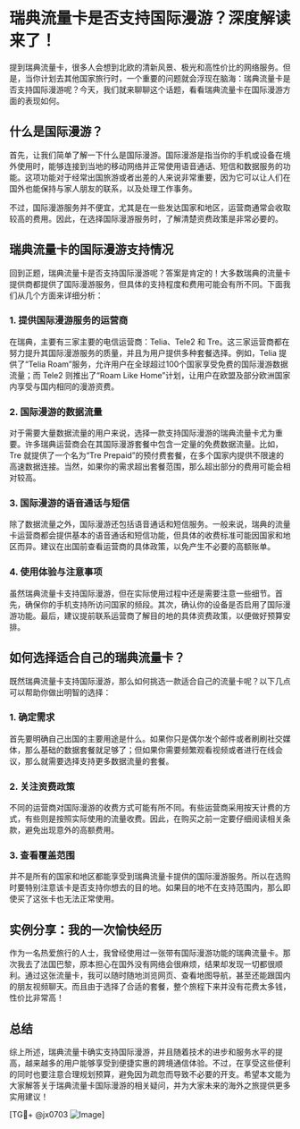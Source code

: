 # 瑞典流量卡是否支持国际漫游？深度解读来了！

提到瑞典流量卡，很多人会想到北欧的清新风景、极光和高性价比的网络服务。但是，当你计划去其他国家旅行时，一个重要的问题就会浮现在脑海：瑞典流量卡是否支持国际漫游呢？今天，我们就来聊聊这个话题，看看瑞典流量卡在国际漫游方面的表现如何。

## 什么是国际漫游？

首先，让我们简单了解一下什么是国际漫游。国际漫游是指当你的手机或设备在境外使用时，能够连接到当地的移动网络并正常使用语音通话、短信和数据服务的功能。这项功能对于经常出国旅游或者出差的人来说非常重要，因为它可以让人们在国外也能保持与家人朋友的联系，以及处理工作事务。

不过，国际漫游服务并不便宜，尤其是在一些发达国家和地区，运营商通常会收取较高的费用。因此，在选择国际漫游服务时，了解清楚资费政策是非常必要的。

## 瑞典流量卡的国际漫游支持情况

回到正题，瑞典流量卡是否支持国际漫游呢？答案是肯定的！大多数瑞典的流量卡提供商都提供了国际漫游服务，但具体的支持程度和费用可能会有所不同。下面我们从几个方面来详细分析：

### 1. 提供国际漫游服务的运营商

在瑞典，主要有三家主要的电信运营商：Telia、Tele2 和 Tre。这三家运营商都在努力提升其国际漫游服务的质量，并且为用户提供多种套餐选择。例如，Telia 提供了“Telia Roam”服务，允许用户在全球超过100个国家享受免费的国际漫游数据流量；而 Tele2 则推出了“Roam Like Home”计划，让用户在欧盟及部分欧洲国家内享受与国内相同的漫游资费。

### 2. 国际漫游的数据流量

对于需要大量数据流量的用户来说，选择一款支持国际漫游的瑞典流量卡尤为重要。许多瑞典运营商会在其国际漫游套餐中包含一定量的免费数据流量。比如，Tre 就提供了一个名为“Tre Prepaid”的预付费套餐，在多个国家内提供不限速的高速数据连接。当然，如果你的需求超出套餐范围，那么超出部分的费用可能会相对较高。

### 3. 国际漫游的语音通话与短信

除了数据流量之外，国际漫游还包括语音通话和短信服务。一般来说，瑞典的流量卡运营商都会提供基本的语音通话和短信功能，但具体的收费标准可能因国家和地区而异。建议在出国前查看运营商的具体政策，以免产生不必要的高额账单。

### 4. 使用体验与注意事项

虽然瑞典流量卡支持国际漫游，但在实际使用过程中还是需要注意一些细节。首先，确保你的手机支持所访问国家的频段。其次，确认你的设备是否启用了国际漫游功能。最后，建议提前联系运营商了解目的地的具体资费政策，以便做好预算安排。

## 如何选择适合自己的瑞典流量卡？

既然瑞典流量卡支持国际漫游，那么如何挑选一款适合自己的流量卡呢？以下几点可以帮助你做出明智的选择：

### 1. 确定需求

首先要明确自己出国的主要用途是什么。如果你只是偶尔发个邮件或者刷刷社交媒体，那么基础的数据套餐就足够了；但如果你需要频繁观看视频或者进行在线会议，那么就需要选择支持更多数据流量的套餐。

### 2. 关注资费政策

不同的运营商对国际漫游的收费方式可能有所不同。有些运营商采用按天计费的方式，有些则是按照实际使用的流量收费。因此，在购买之前一定要仔细阅读相关条款，避免出现意外的高额费用。

### 3. 查看覆盖范围

并不是所有的国家和地区都能享受到瑞典流量卡提供的国际漫游服务。所以在选购时要特别注意该卡是否支持你想去的目的地。如果目的地不在支持范围内，那么即使买了这张卡也无法正常使用。

## 实例分享：我的一次愉快经历

作为一名热爱旅行的人士，我曾经使用过一张带有国际漫游功能的瑞典流量卡。那次我去了法国巴黎，原本担心在国外没有网络会很麻烦，结果却发现一切都很顺利。通过这张流量卡，我可以随时随地浏览网页、查看地图导航，甚至还能跟国内的朋友视频聊天。而且由于选择了合适的套餐，整个旅程下来并没有花费太多钱，性价比非常高！

## 总结

综上所述，瑞典流量卡确实支持国际漫游，并且随着技术的进步和服务水平的提高，越来越多的用户能够享受到便捷实惠的跨境通信体验。不过，在享受这些便利的同时也要注意合理规划预算，避免因为疏忽而导致不必要的开支。希望本文能为大家解答关于瑞典流量卡国际漫游的相关疑问，并为大家未来的海外之旅提供更多实用建议！

[TG💪+ @jx0703 ![Image](https://github.com/user-attachments/assets/dbca1d08-cadb-493c-b0ec-ad6f7a83f270)]
